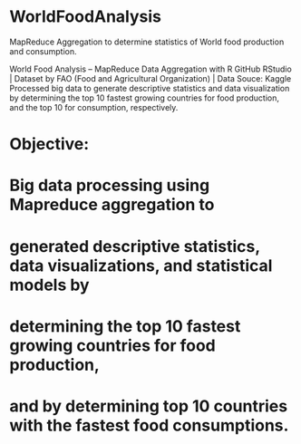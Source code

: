 # WorldFoodAnalysis
MapReduce Aggregation to determine statistics of World food production and consumption.

World Food Analysis – MapReduce Data Aggregation with R                                      GitHub
RStudio | Dataset by FAO (Food and Agricultural Organization) | Data Souce: Kaggle 
Processed big data to generate descriptive statistics and data visualization by determining the top 10 fastest growing countries for food production, and the top 10 for consumption, respectively.

# Objective:
# Big data processing using Mapreduce aggregation to
# generated descriptive statistics, data visualizations, and statistical models by
# determining the top 10 fastest growing countries for food production,
# and by determining top 10 countries with the fastest food consumptions.
